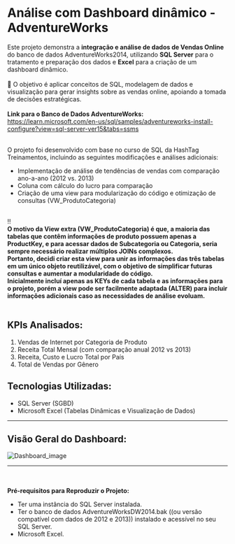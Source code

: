 # Análise com Dashboard dinâmico - AdventureWorks

Este projeto demonstra a **integração e análise de dados de Vendas Online** do banco de dados AdventureWorks2014, utilizando **SQL Server** para o tratamento e preparação dos dados 
e **Excel** para a criação de um dashboard dinâmico. <br/> <br/> 🎯 O objetivo é aplicar conceitos de SQL, modelagem de dados e visualização para gerar insights sobre as vendas online, apoiando a tomada de decisões estratégicas.
<br/> <br/>
**Link para o Banco de Dados AdventureWorks:** https://learn.microsoft.com/en-us/sql/samples/adventureworks-install-configure?view=sql-server-ver15&tabs=ssms <br/> <br/>

O projeto foi desenvolvido com base no curso de SQL da HashTag Treinamentos, incluindo as seguintes modificações e análises adicionais:
- Implementação de análise de tendências de vendas com comparação ano-a-ano (2012 vs. 2013)
- Coluna com cálculo do lucro para comparação
- Criação de uma view para modularização do código e otimização de consultas (VW_ProdutoCategoria) <br/> <br/>

‼️<br/>
**O motivo da View extra (VW_ProdutoCategoria) é que, a maioria das tabelas que contêm informações de produto possuem apenas a ProductKey, e para acessar dados de Subcategoria ou Categoria, seria sempre necessário realizar múltiplos JOINs complexos.
<br/> Portanto, decidi criar esta view para unir as informações das três tabelas em um único objeto reutilizável, com o objetivo de simplificar futuras consultas e aumentar a modularidade do código. 
<br/> Inicialmente incluí apenas as KEYs de cada tabela e as informações para o projeto, porém a view pode ser facilmente adaptada (ALTER) para incluir informações adicionais caso as necessidades de análise evoluam.** <br/> <br/>

## **KPIs Analisados:**
1) Vendas de Internet por Categoria de Produto
2) Receita Total Mensal (com comparação anual 2012 vs 2013)
3) Receita, Custo e Lucro Total por País
4) Total de Vendas por Gênero <br/>

## **Tecnologias Utilizadas:**
- SQL Server (SGBD)
- Microsoft Excel (Tabelas Dinâmicas e Visualização de Dados) <br/>

---
## **Visão Geral do Dashboard:** <br/>
![Dashboard_image](https://github.com/user-attachments/assets/8eddade2-950f-4cac-a35f-3eb9e255244c)


---

<br/> <br/> **Pré-requisitos para Reproduzir o Projeto:** <br/>
* Ter uma instância do SQL Server instalada.
* Ter o banco de dados 	AdventureWorksDW2014.bak ((ou versão compatível com dados de 2012 e 2013)) instalado e acessível no seu SQL Server.
*  Microsoft Excel. <br/>





  



